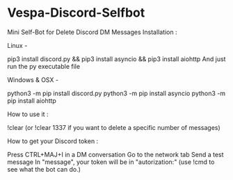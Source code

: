 # Vespa-Discord-Selfbot
Mini Self-Bot for Delete Discord DM Messages
Installation :

Linux -

pip3 install discord.py && pip3 install asyncio && pip3 install aiohttp
And just run the py executable file

Windows & OSX -

python3 -m pip install discord.py
python3 -m pip install asyncio
python3 -m pip install aiohttp

How to use it :

!clear (or !clear 1337 if you want to delete a specific number of messages)

How to get your Discord token :

Press CTRL+MAJ+I in a DM conversation
Go to the network tab
Send a test message
In "message", your token will be in "autorization:"
(use !cmd to see what the bot can do.)
